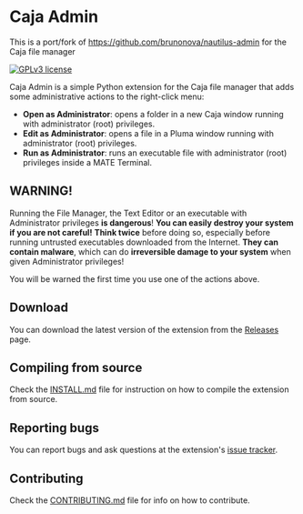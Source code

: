 Caja Admin
==============

This is a port/fork of https://github.com/brunonova/nautilus-admin for the Caja file manager

[![GPLv3 license](http://img.shields.io/badge/license-GPLv3-brightgreen.svg)](http://www.gnu.org/licenses/gpl-3.0.html)

Caja Admin is a simple Python extension for the Caja file manager that
adds some administrative actions to the right-click menu:

*   **Open as Administrator**: opens a folder in a new Caja window running
    with administrator (root) privileges.
*   **Edit as Administrator**: opens a file in a Pluma window running with
    administrator (root) privileges.
*   **Run as Administrator**: runs an executable file with administrator (root)
    privileges inside a MATE Terminal.


## WARNING!

Running the File Manager, the Text Editor or an executable with Administrator
privileges **is dangerous**!
**You can easily destroy your system if you are not careful!**
**Think twice** before doing so, especially before running untrusted executables
downloaded from the Internet.
**They can contain malware**, which can do
**irreversible damage to your system** when given Administrator privileges!

You will be warned the first time you use one of the actions above.


## Download

You can download the latest version of the extension from the
[Releases][download] page.


## Compiling from source

Check the [INSTALL.md][install] file for instruction on how to compile the
extension from source.


## Reporting bugs

You can report bugs and ask questions at the extension's [issue tracker][issues].


## Contributing

Check the [CONTRIBUTING.md][contribute] file for info on how to contribute.



[install]: INSTALL.md
[contribute]: CONTRIBUTING.md
[homepage]: https://github.com/infirit/caja-admin
[download]: https://github.com/infirit/caja-admin/releases
[issues]: https://github.com/infirit/caja-admin/issues
